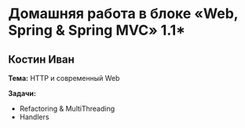 # Домашняя работа в блоке «Web, Spring & Spring MVC» 1.1*
## Костин Иван

**Тема:** HTTP и современный Web

**Задачи:**
* Refactoring & MultiThreading
* Handlers

